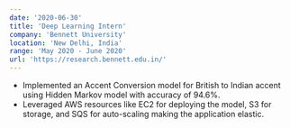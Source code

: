 ```yaml
---
date: '2020-06-30'
title: 'Deep Learning Intern'
company: 'Bennett University'
location: 'New Delhi, India'
range: 'May 2020 - June 2020'
url: 'https://research.bennett.edu.in/'
---
```


- Implemented an Accent Conversion model for British to Indian accent using Hidden Markov model with accuracy of 94.6%.
- Leveraged AWS resources like EC2 for deploying the model, S3 for storage, and SQS for auto-scaling making the application elastic.
